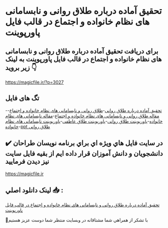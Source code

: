 # تحقیق آماده درباره طلاق روانی و نابسامانی های نظام خانواده و اجتماع در قالب فایل پاورپوینت

## برای دریافت تحقیق آماده درباره طلاق روانی و نابسامانی های نظام خانواده و اجتماع در قالب فایل پاورپوینت به لینک زیر بروید 👇

https://magicfile.ir/?p=3027

## تگ های فایل

-[تحقیق آماده درباره طلاق روانی](https://magicfile.ir/product/%d8%aa%d8%ad%d9%82%db%8c%d9%82-%d8%b7%d9%84%d8%a7%d9%82-%d8%b1%d9%88%d8%a7%d9%86%db%8c-%d9%88-%d9%86%d8%a7%d8%a8%d8%b3%d8%a7%d9%85%d8%a7%d9%86%db%8c-%d9%87%d8%a7%db%8c-%d9%86%d8%b8%d8%a7%d9%85-%d8%ae%d8%a7%d9%86%d9%88%d8%a7%d8%af%d9%87-%d9%88-%d8%a7%d8%ac%d8%aa%d9%85%d8%a7%d8%b9/)-[طلاق روانی و نابسامانی های نظام خانواده و اجتماع](https://magicfile.ir/product/%d8%aa%d8%ad%d9%82%db%8c%d9%82-%d8%b7%d9%84%d8%a7%d9%82-%d8%b1%d9%88%d8%a7%d9%86%db%8c-%d9%88-%d9%86%d8%a7%d8%a8%d8%b3%d8%a7%d9%85%d8%a7%d9%86%db%8c-%d9%87%d8%a7%db%8c-%d9%86%d8%b8%d8%a7%d9%85-%d8%ae%d8%a7%d9%86%d9%88%d8%a7%d8%af%d9%87-%d9%88-%d8%a7%d8%ac%d8%aa%d9%85%d8%a7%d8%b9/)-[مقاله طلاق روانی و نابسامانی های نظام خانواده و اجتماع](https://magicfile.ir/product/%d8%aa%d8%ad%d9%82%db%8c%d9%82-%d8%b7%d9%84%d8%a7%d9%82-%d8%b1%d9%88%d8%a7%d9%86%db%8c-%d9%88-%d9%86%d8%a7%d8%a8%d8%b3%d8%a7%d9%85%d8%a7%d9%86%db%8c-%d9%87%d8%a7%db%8c-%d9%86%d8%b8%d8%a7%d9%85-%d8%ae%d8%a7%d9%86%d9%88%d8%a7%d8%af%d9%87-%d9%88-%d8%a7%d8%ac%d8%aa%d9%85%d8%a7%d8%b9/)-[مقاله نابسامانی های نظام خانواده](https://magicfile.ir/product/%d8%aa%d8%ad%d9%82%db%8c%d9%82-%d8%b7%d9%84%d8%a7%d9%82-%d8%b1%d9%88%d8%a7%d9%86%db%8c-%d9%88-%d9%86%d8%a7%d8%a8%d8%b3%d8%a7%d9%85%d8%a7%d9%86%db%8c-%d9%87%d8%a7%db%8c-%d9%86%d8%b8%d8%a7%d9%85-%d8%ae%d8%a7%d9%86%d9%88%d8%a7%d8%af%d9%87-%d9%88-%d8%a7%d8%ac%d8%aa%d9%85%d8%a7%d8%b9/)-[پاورپوینت طلاق روانی](https://magicfile.ir/product/%d8%aa%d8%ad%d9%82%db%8c%d9%82-%d8%b7%d9%84%d8%a7%d9%82-%d8%b1%d9%88%d8%a7%d9%86%db%8c-%d9%88-%d9%86%d8%a7%d8%a8%d8%b3%d8%a7%d9%85%d8%a7%d9%86%db%8c-%d9%87%d8%a7%db%8c-%d9%86%d8%b8%d8%a7%d9%85-%d8%ae%d8%a7%d9%86%d9%88%d8%a7%d8%af%d9%87-%d9%88-%d8%a7%d8%ac%d8%aa%d9%85%d8%a7%d8%b9/)-[پاورپوینت طلاق عاطفی](https://magicfile.ir/product/%d8%aa%d8%ad%d9%82%db%8c%d9%82-%d8%b7%d9%84%d8%a7%d9%82-%d8%b1%d9%88%d8%a7%d9%86%db%8c-%d9%88-%d9%86%d8%a7%d8%a8%d8%b3%d8%a7%d9%85%d8%a7%d9%86%db%8c-%d9%87%d8%a7%db%8c-%d9%86%d8%b8%d8%a7%d9%85-%d8%ae%d8%a7%d9%86%d9%88%d8%a7%d8%af%d9%87-%d9%88-%d8%a7%d8%ac%d8%aa%d9%85%d8%a7%d8%b9/)-[پاورپوینت نابسامانی های نظام خانواده](https://magicfile.ir/product/%d8%aa%d8%ad%d9%82%db%8c%d9%82-%d8%b7%d9%84%d8%a7%d9%82-%d8%b1%d9%88%d8%a7%d9%86%db%8c-%d9%88-%d9%86%d8%a7%d8%a8%d8%b3%d8%a7%d9%85%d8%a7%d9%86%db%8c-%d9%87%d8%a7%db%8c-%d9%86%d8%b8%d8%a7%d9%85-%d8%ae%d8%a7%d9%86%d9%88%d8%a7%d8%af%d9%87-%d9%88-%d8%a7%d8%ac%d8%aa%d9%85%d8%a7%d8%b9/)-[ppt طلاق روانی](https://magicfile.ir/product/%d8%aa%d8%ad%d9%82%db%8c%d9%82-%d8%b7%d9%84%d8%a7%d9%82-%d8%b1%d9%88%d8%a7%d9%86%db%8c-%d9%88-%d9%86%d8%a7%d8%a8%d8%b3%d8%a7%d9%85%d8%a7%d9%86%db%8c-%d9%87%d8%a7%db%8c-%d9%86%d8%b8%d8%a7%d9%85-%d8%ae%d8%a7%d9%86%d9%88%d8%a7%d8%af%d9%87-%d9%88-%d8%a7%d8%ac%d8%aa%d9%85%d8%a7%d8%b9/)

## ✔️ در سايت فايل هاي ويژه اي براي برنامه نويسان طراحان دانشجويان و دانش آموزان قرار داده ايم از بقيه فايل سايت نيز ديدن فرماييد

https://magicfile.ir


## لينک دانلود اصلي 📥 :

[تحقیق آماده درباره طلاق روانی و نابسامانی های نظام خانواده و اجتماع در قالب فایل پاورپوینت](https://magicfile.ir/product/%d8%aa%d8%ad%d9%82%db%8c%d9%82-%d8%b7%d9%84%d8%a7%d9%82-%d8%b1%d9%88%d8%a7%d9%86%db%8c-%d9%88-%d9%86%d8%a7%d8%a8%d8%b3%d8%a7%d9%85%d8%a7%d9%86%db%8c-%d9%87%d8%a7%db%8c-%d9%86%d8%b8%d8%a7%d9%85-%d8%ae%d8%a7%d9%86%d9%88%d8%a7%d8%af%d9%87-%d9%88-%d8%a7%d8%ac%d8%aa%d9%85%d8%a7%d8%b9/) 


🙏با تشکر از همراهي شما مشتاقانه در وبسایت منتظر شما دوست عزیز هستیم

